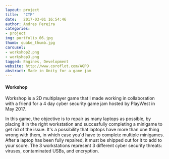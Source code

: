 ```yaml
---
layout: project
title:  "CTP"
date:   2017-03-01 16:54:46
author: Andres Pereira
categories:
- project
img: portfolio_06.jpg
thumb: quake_thumb.jpg
carousel:
- workshop2.png
- workshop3.png
tagged: Engines, Development
website: http://www.coroflot.com/AGPO
abstract: Made in Unity for a game jam
---
```

#### Workshop
Workshop is a 2D multiplayer game that I made working in collaboration with a friend for a 4 day cyber security game jam hosted by PlayWest in May 2017.

In this game, the objective is to repair as many laptops as possible, by placing it in the right workstation and succesfully completing a minigame to get rid of the issue. It's a possibility that laptops have more than one thing wrong with them, in which case you'd have to complete multiple minigames.
After a laptop has been fully repaired, it must be shipped out for it to add to your score.
The 3 workstations represent 3 different cyber security threats: viruses, contaminated USBs, and encryption.
